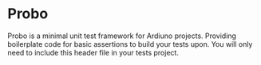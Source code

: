 # Probo

Probo is a minimal unit test framework for Ardiuno projects. Providing boilerplate code for basic assertions to build your tests upon. You will only need to include this header file in your tests project.

